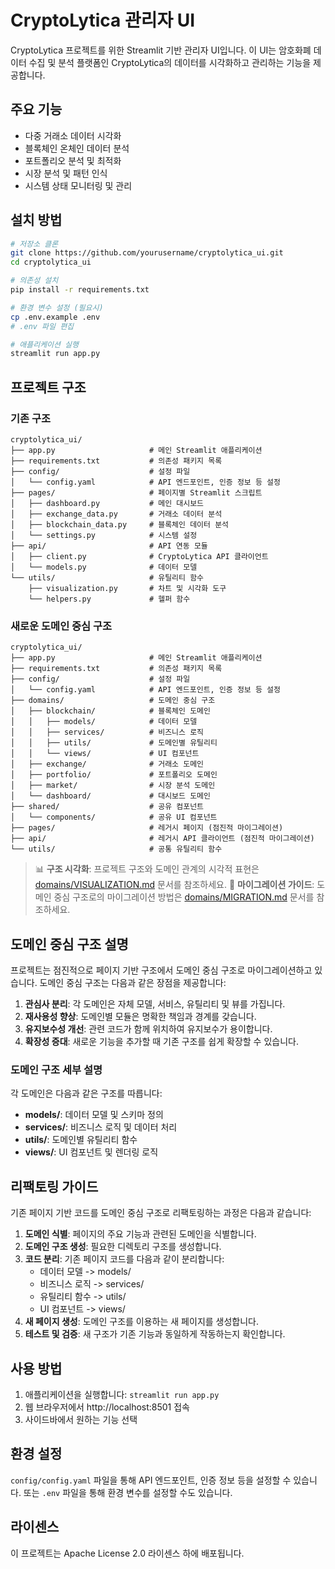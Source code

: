 # CryptoLytica 관리자 UI

CryptoLytica 프로젝트를 위한 Streamlit 기반 관리자 UI입니다. 이 UI는 암호화폐 데이터 수집 및 분석 플랫폼인 CryptoLytica의 데이터를 시각화하고 관리하는 기능을 제공합니다.

## 주요 기능

- 다중 거래소 데이터 시각화
- 블록체인 온체인 데이터 분석
- 포트폴리오 분석 및 최적화
- 시장 분석 및 패턴 인식
- 시스템 상태 모니터링 및 관리

## 설치 방법

```bash
# 저장소 클론
git clone https://github.com/yourusername/cryptolytica_ui.git
cd cryptolytica_ui

# 의존성 설치
pip install -r requirements.txt

# 환경 변수 설정 (필요시)
cp .env.example .env
# .env 파일 편집

# 애플리케이션 실행
streamlit run app.py
```

## 프로젝트 구조

### 기존 구조
```
cryptolytica_ui/
├── app.py                     # 메인 Streamlit 애플리케이션
├── requirements.txt           # 의존성 패키지 목록
├── config/                    # 설정 파일
│   └── config.yaml            # API 엔드포인트, 인증 정보 등 설정
├── pages/                     # 페이지별 Streamlit 스크립트
│   ├── dashboard.py           # 메인 대시보드
│   ├── exchange_data.py       # 거래소 데이터 분석
│   ├── blockchain_data.py     # 블록체인 데이터 분석
│   └── settings.py            # 시스템 설정
├── api/                       # API 연동 모듈
│   ├── client.py              # CryptoLytica API 클라이언트
│   └── models.py              # 데이터 모델
└── utils/                     # 유틸리티 함수
    ├── visualization.py       # 차트 및 시각화 도구
    └── helpers.py             # 헬퍼 함수
```

### 새로운 도메인 중심 구조
```
cryptolytica_ui/
├── app.py                     # 메인 Streamlit 애플리케이션
├── requirements.txt           # 의존성 패키지 목록
├── config/                    # 설정 파일
│   └── config.yaml            # API 엔드포인트, 인증 정보 등 설정
├── domains/                   # 도메인 중심 구조
│   ├── blockchain/            # 블록체인 도메인
│   │   ├── models/            # 데이터 모델
│   │   ├── services/          # 비즈니스 로직
│   │   ├── utils/             # 도메인별 유틸리티
│   │   └── views/             # UI 컴포넌트
│   ├── exchange/              # 거래소 도메인
│   ├── portfolio/             # 포트폴리오 도메인
│   ├── market/                # 시장 분석 도메인
│   └── dashboard/             # 대시보드 도메인
├── shared/                    # 공유 컴포넌트
│   └── components/            # 공유 UI 컴포넌트
├── pages/                     # 레거시 페이지 (점진적 마이그레이션)
├── api/                       # 레거시 API 클라이언트 (점진적 마이그레이션)
└── utils/                     # 공통 유틸리티 함수
```

> 📊 **구조 시각화**: 프로젝트 구조와 도메인 관계의 시각적 표현은 [domains/VISUALIZATION.md](domains/VISUALIZATION.md) 문서를 참조하세요.
> 🔄 **마이그레이션 가이드**: 도메인 중심 구조로의 마이그레이션 방법은 [domains/MIGRATION.md](domains/MIGRATION.md) 문서를 참조하세요.

## 도메인 중심 구조 설명

프로젝트는 점진적으로 페이지 기반 구조에서 도메인 중심 구조로 마이그레이션하고 있습니다. 도메인 중심 구조는 다음과 같은 장점을 제공합니다:

1. **관심사 분리**: 각 도메인은 자체 모델, 서비스, 유틸리티 및 뷰를 가집니다.
2. **재사용성 향상**: 도메인별 모듈은 명확한 책임과 경계를 갖습니다.
3. **유지보수성 개선**: 관련 코드가 함께 위치하여 유지보수가 용이합니다.
4. **확장성 증대**: 새로운 기능을 추가할 때 기존 구조를 쉽게 확장할 수 있습니다.

### 도메인 구조 세부 설명

각 도메인은 다음과 같은 구조를 따릅니다:

- **models/**: 데이터 모델 및 스키마 정의
- **services/**: 비즈니스 로직 및 데이터 처리
- **utils/**: 도메인별 유틸리티 함수
- **views/**: UI 컴포넌트 및 렌더링 로직

## 리팩토링 가이드

기존 페이지 기반 코드를 도메인 중심 구조로 리팩토링하는 과정은 다음과 같습니다:

1. **도메인 식별**: 페이지의 주요 기능과 관련된 도메인을 식별합니다.
2. **도메인 구조 생성**: 필요한 디렉토리 구조를 생성합니다.
3. **코드 분리**: 기존 페이지 코드를 다음과 같이 분리합니다:
   - 데이터 모델 -> models/
   - 비즈니스 로직 -> services/
   - 유틸리티 함수 -> utils/
   - UI 컴포넌트 -> views/
4. **새 페이지 생성**: 도메인 구조를 이용하는 새 페이지를 생성합니다.
5. **테스트 및 검증**: 새 구조가 기존 기능과 동일하게 작동하는지 확인합니다.

## 사용 방법

1. 애플리케이션을 실행합니다: `streamlit run app.py`
2. 웹 브라우저에서 http://localhost:8501 접속
3. 사이드바에서 원하는 기능 선택

## 환경 설정

`config/config.yaml` 파일을 통해 API 엔드포인트, 인증 정보 등을 설정할 수 있습니다. 또는 `.env` 파일을 통해 환경 변수를 설정할 수도 있습니다.

## 라이센스

이 프로젝트는 Apache License 2.0 라이센스 하에 배포됩니다. 